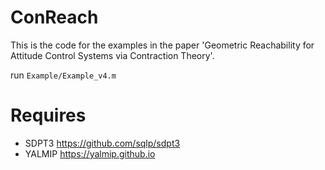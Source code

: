 # ConReach
This is the code for the examples in the paper 'Geometric Reachability for Attitude Control Systems via Contraction Theory'.

run `Example/Example_v4.m`

# Requires
- SDPT3 https://github.com/sqlp/sdpt3
- YALMIP https://yalmip.github.io
